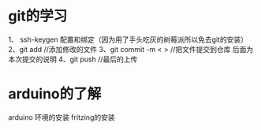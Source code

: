 # git的学习
1、 ssh-keygen 配置和绑定（因为用了手头吃灰的树莓派所以免去git的安装）  2、git add //添加修改的文件
3、git commit -m < > //把文件提交到仓库 后面为本次提交的说明
4、git push //最后的上传
# arduino的了解
arduino 环境的安装
fritzing的安装

